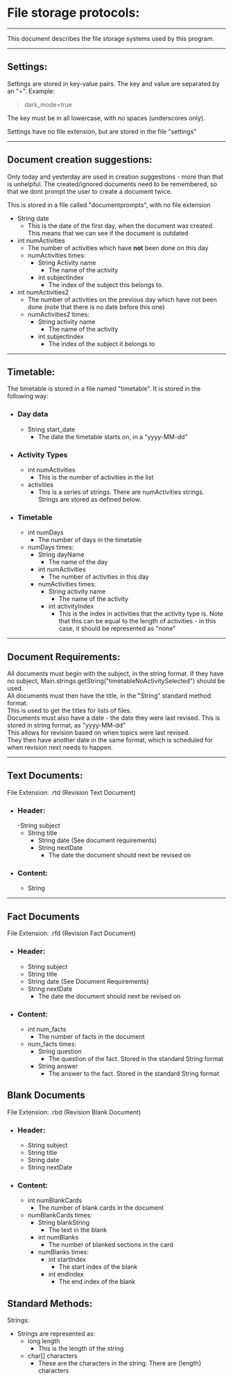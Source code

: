 File storage protocols:
=======================

---

This document describes the file storage systems used by this program.

---

## Settings:

Settings are stored in key-value pairs. The key and value are separated by an "=". Example:

> dark_mode=true

The key must be in all lowercase, with no spaces (underscores only).

Settings have no file extension, but are stored in the file "settings"

---

## Document creation suggestions:

Only today and yesterday are used in creation suggestions - more than that is unhelpful.
The created/ignored documents need to be remembered, so that we dont prompt the user to create a document twice.

This is stored in a file called "documentprompts", with no file extension

- String date
  - This is the date of the first day, when the document was created. This means that we can see if the document is outdated
- int numActivities
  - The number of activities which have **not** been done on this day
  - numActivities times:
    - String Activity name
      - The name of the activity
    - int subjectIndex
      - The index of the subject this belongs to.
- int numActivities2
  - The number of activities on the previous day which have not been done (note that there is no date before this one)
  - numActivities2 times:
    - String activity name
      - The name of the activity
    - int subjectIndex
      - The index of the subject it belongs to

---

## Timetable:

The timetable is stored in a file named "timetable". It is stored in the following way:

- ### Day data
  - String start_date
    - The date the timetable starts on, in a "yyyy-MM-dd"
- ### Activity Types
  - int numActivities
    - This is the number of activities in the list
  - activities
    - This is a series of strings. There are numActivities strings. Strings are stored as defined below.

- ### Timetable
  - int numDays
    - The number of days in the timetable
  - numDays times:
    - String dayName
      - The name of the day
    - int numActivities
      - The number of activities in this day
    - numActivities times:
      - String activity name
        - The name of the activity
      - int activityIndex
        - This is the index in activities that the activity type is. 
Note that this can be equal to the length of activities - in this case, it should be represented as "none"


---

## Document Requirements:
All documents must begin with the subject, in the string format. If they have no subject, Main.strings.getString("timetableNoActivitySelected") should be used. <br>
All documents must then have the title, in the "String" standard method format. <br>
This is used to get the titles for lists of files. <br>
Documents must also have a date - the date they were last revised. This is stored in string format, as "yyyy-MM-dd" <br>
This allows for revision based on when topics were last revised.<br>
They then have another date in the same format, which is scheduled for when revision next needs to happen.

---

## Text Documents:

File Extension: .rtd (Revision Text Document)

- ### Header:
  -String subject 
  - String title
    - String date (See document requirements)
    - String nextDate
      - The date the document should next be revised on
- ### Content:
  - String

---

## Fact Documents

File Extension: .rfd (Revision Fact Document)

- ### Header:
  - String subject 
  -   String title
  -   String date (See Document Requirements)
  - String nextDate
    - The date the document should next be revised on
- ### Content:
  - int num_facts
    - The number of facts in the document
  - num_facts times:
    - String question
      - The question of the fact. Stored in the standard String format
    - String answer
      - The answer to the fact. Stored in the standard String format

## Blank Documents

File Extension: .rbd  (Revision Blank Document)

- ### Header:
  - String subject
  - String title
  - String date
  - String nextDate
- ### Content:
  - int numBlankCards
    - The number of blank cards in the document
  - numBlankCards times:
    - String blankString
      - The text in the blank
    - int numBlanks
      - The number of blanked sections in the card
    - numBlanks times:
      - int startIndex
        - The start index of the blank
      - int endIndex
        - The end index of the blank

## Standard Methods:

Strings:

- Strings are represented as:
  - long length
    - This is the length of the string
  - char[] characters
    - These are the characters in the string. There are {length} characters